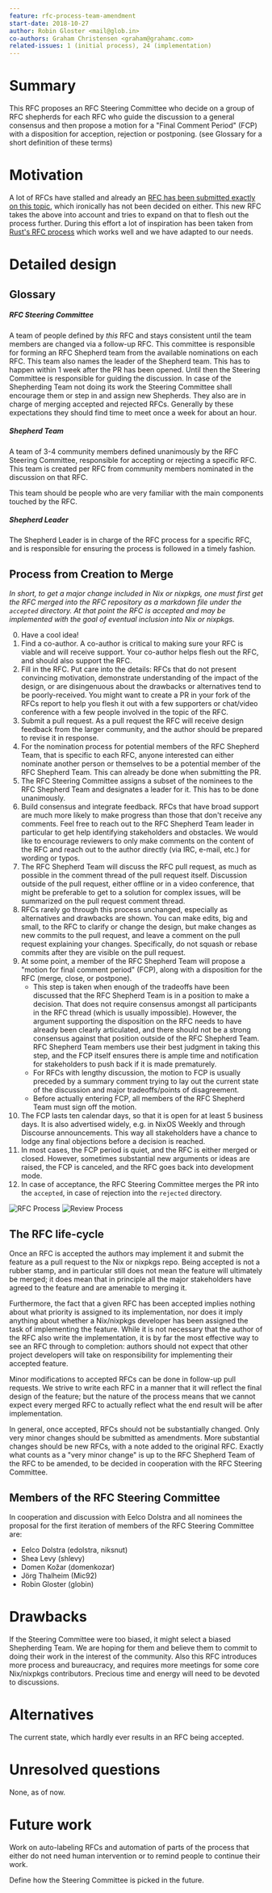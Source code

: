```yaml
---
feature: rfc-process-team-amendment
start-date: 2018-10-27
author: Robin Gloster <mail@glob.in>
co-authors: Graham Christensen <graham@grahamc.com>
related-issues: 1 (initial process), 24 (implementation)
---
```


# Summary
[summary]: #summary

This RFC proposes an RFC Steering Committee who decide on a group of RFC
shepherds for each RFC who guide the discussion to a general consensus and then
propose a motion for a "Final Comment Period" (FCP) with a disposition for
acception, rejection or postponing. (see Glossary for a short definition of
these terms)


# Motivation
[motivation]: #motivation

A lot of RFCs have stalled and already an [RFC has been submitted exactly on
this topic](https://github.com/NixOS/rfcs/pull/18), which ironically has not
been decided on either. This new RFC takes the above into account and tries to
expand on that to flesh out the process further. During this effort a lot of
inspiration has been taken from [Rust's RFC
process](https://github.com/rust-lang/rfcs#what-the-process-is) which works well
and we have adapted to our needs.


# Detailed design
[design]: #detailed-design

## Glossary

##### RFC Steering Committee
A team of people defined by _this_ RFC and stays consistent until the team
members are changed via a follow-up RFC. This committee is responsible for
forming an RFC Shepherd team from the available nominations on each RFC. This
team also names the leader of the Shepherd team. This has to happen within 1
week after the PR has been opened. Until then the Steering Committee is
responsible for guiding the discussion. In case of the Shepherding Team not
doing its work the Steering Committee shall encourage them or step in and assign
new Shepherds. They also are in charge of merging accepted and rejected RFCs.
Generally by these expectations they should find time to meet once a week for
about an hour.

##### Shepherd Team
A team of 3-4 community members defined unanimously by the RFC Steering
Committee, responsible for accepting or rejecting a specific RFC. This team is created per
RFC from community members nominated in the discussion on that RFC.

This team should be people who are very familiar with the main components
touched by the RFC.

##### Shepherd Leader
The Shepherd Leader is in charge of the RFC process for a specific RFC, and is
responsible for ensuring the process is followed in a timely fashion. 


## Process from Creation to Merge

*In short, to get a major change included in Nix or nixpkgs, one must
first get the RFC merged into the RFC repository as a markdown file under the
`accepted` directory. At that point the RFC is accepted and may be implemented
with the goal of eventual inclusion into Nix or nixpkgs.*

0. Have a cool idea!
1. Find a co-author. A co-author is critical to making sure your RFC is viable
   and will receive support. Your co-author helps flesh out the RFC, and should
   also support the RFC.
2. Fill in the RFC. Put care into the details: RFCs that do not present
   convincing motivation, demonstrate understanding of the impact of the design,
   or are disingenuous about the drawbacks or alternatives tend to be
   poorly-received. You might want to create a PR in your fork of the RFCs
   report to help you flesh it out with a few supporters or chat/video
   conference with a few people involved in the topic of the RFC.
3. Submit a pull request. As a pull request the RFC will receive design feedback
   from the larger community, and the author should be prepared to revise it in
   response.
4. For the nomination process for potential members of the RFC Shepherd Team,
   that is specific to each RFC, anyone interested can either nominate another
   person or themselves to be a potential member of the RFC Shepherd Team. This
   can already be done when submitting the PR.
5. The RFC Steering Committee assigns a subset of the nominees to the RFC
   Shepherd Team and designates a leader for it. This has to be done
   unanimously.
6. Build consensus and integrate feedback. RFCs that have broad support are much
   more likely to make progress than those that don't receive any comments. Feel
   free to reach out to the RFC Shepherd Team leader in particular to get help
   identifying stakeholders and obstacles. We would like to encourage reviewers
   to only make comments on the content of the RFC and reach out to the author
   directly (via IRC, e-mail, etc.) for wording or typos.
7. The RFC Shepherd Team will discuss the RFC pull request, as much as possible
   in the comment thread of the pull request itself. Discussion outside of the
   pull request, either offline or in a video conference, that might be
   preferable to get to a solution for complex issues, will be summarized on the
   pull request comment thread.
8. RFCs rarely go through this process unchanged, especially as alternatives and
   drawbacks are shown. You can make edits, big and small, to the RFC to clarify
   or change the design, but make changes as new commits to the pull request,
   and leave a comment on the pull request explaining your changes.
   Specifically, do not squash or rebase commits after they are visible on the
   pull request.
9. At some point, a member of the RFC Shepherd Team will propose a "motion for
final comment period" (FCP), along with a disposition for the RFC (merge, close,
or postpone).
    * This step is taken when enough of the tradeoffs have been discussed that
      the RFC Shepherd Team is in a position to make a decision. That does not
      require consensus amongst all participants in the RFC thread (which is
      usually impossible). However, the argument supporting the disposition on
      the RFC needs to have already been clearly articulated, and there should
      not be a strong consensus against that position outside of the RFC
      Shepherd Team. RFC Shepherd Team members use their best judgment in taking
      this step, and the FCP itself ensures there is ample time and notification
      for stakeholders to push back if it is made prematurely.
    * For RFCs with lengthy discussion, the motion to FCP is usually preceded by
      a summary comment trying to lay out the current state of the discussion
      and major tradeoffs/points of disagreement.
    * Before actually entering FCP, all members of the RFC Shepherd Team must
      sign off the motion.
10. The FCP lasts ten calendar days, so that it is open for at least 5 business
days. It is also advertised widely, e.g. in NixOS Weekly and through Discourse
announcements. This way all stakeholders have a chance to lodge any final
objections before a decision is reached.
11. In most cases, the FCP period is quiet, and the RFC is either merged or
closed. However, sometimes substantial new arguments or ideas are raised, the
FCP is canceled, and the RFC goes back into development mode.
12. In case of acceptance, the RFC Steering Committee merges the PR into the
`accepted`, in case of rejection into the `rejected` directory.


![RFC Process](./0036-rfc-process.png)
![Review Process](./0036-review-process.png)


## The RFC life-cycle

Once an RFC is accepted the authors may implement it and submit the feature as a
pull request to the Nix or nixpkgs repo. Being accepted is not a rubber stamp,
and in particular still does not mean the feature will ultimately be merged; it
does mean that in principle all the major stakeholders have agreed to the
feature and are amenable to merging it.

Furthermore, the fact that a given RFC has been accepted implies nothing about
what priority is assigned to its implementation, nor does it imply anything
about whether a Nix/nixpkgs developer has been assigned the task of implementing
the feature. While it is not necessary that the author of the RFC also write the
implementation, it is by far the most effective way to see an RFC through to
completion: authors should not expect that other project developers will take on
responsibility for implementing their accepted feature.

Minor modifications to accepted RFCs can be done in follow-up pull requests. We
strive to write each RFC in a manner that it will reflect the final design of
the feature; but the nature of the process means that we cannot expect every
merged RFC to actually reflect what the end result will be after implementation.

In general, once accepted, RFCs should not be substantially changed. Only very
minor changes should be submitted as amendments. More substantial changes should
be new RFCs, with a note added to the original RFC. Exactly what counts as a
"very minor change" is up to the RFC Shepherd Team of the RFC to be amended, to
be decided in cooperation with the RFC Steering Committee.


## Members of the RFC Steering Committee

In cooperation and discussion with Eelco Dolstra and all nominees the proposal
for the first iteration of members of the RFC Steering Committee are:

 - Eelco Dolstra (edolstra, niksnut)
 - Shea Levy (shlevy)
 - Domen Kožar (domenkozar)
 - Jörg Thalheim (Mic92)
 - Robin Gloster (globin)


# Drawbacks
[drawbacks]: #drawbacks

If the Steering Committee were too biased, it might select a biased Shepherding
Team. We are hoping for them and believe them to commit to doing their work in
the interest of the community. Also this RFC introduces more process and
bureaucracy, and requires more meetings for some core Nix/nixpkgs contributors.
Precious time and energy will need to be devoted to discussions.

# Alternatives
[alternatives]: #alternatives

The current state, which hardly ever results in an RFC being accepted.

# Unresolved questions
[unresolved]: #unresolved-questions

None, as of now.

# Future work
[future]: #future-work

Work on auto-labeling RFCs and automation of parts of the process that either do
not need human intervention or to remind people to continue their work.

Define how the Steering Committee is picked in the future.
